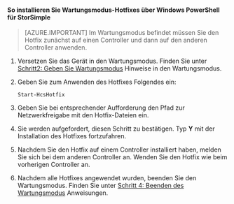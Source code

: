 <!--author=SharS last changed: 9/17/15-->

#### So installieren Sie Wartungsmodus-Hotfixes über Windows PowerShell für StorSimple

> [AZURE.IMPORTANT] Im Wartungsmodus befindet müssen Sie den Hotfix zunächst auf einen Controller und dann auf den anderen Controller anwenden.

1. Versetzen Sie das Gerät in den Wartungsmodus. Finden Sie unter [Schritt2: Geben Sie Wartungsmodus](storsimple-update-device.md#step2) Hinweise in den Wartungsmodus.

2. Geben Sie zum Anwenden des Hotfixes Folgendes ein:

     `Start-HcsHotfix` 

3. Geben Sie bei entsprechender Aufforderung den Pfad zur Netzwerkfreigabe mit den Hotfix-Dateien ein.

4. Sie werden aufgefordert, diesen Schritt zu bestätigen. Typ **Y** mit der Installation des Hotfixes fortzufahren.

5. Nachdem Sie den Hotfix auf einem Controller installiert haben, melden Sie sich bei dem anderen Controller an. Wenden Sie den Hotfix wie beim vorherigen Controller an.

6. Nachdem alle Hotfixes angewendet wurden, beenden Sie den Wartungsmodus. Finden Sie unter [Schritt 4: Beenden des Wartungsmodus](storsimple-update-device.md#step4) Anweisungen.


